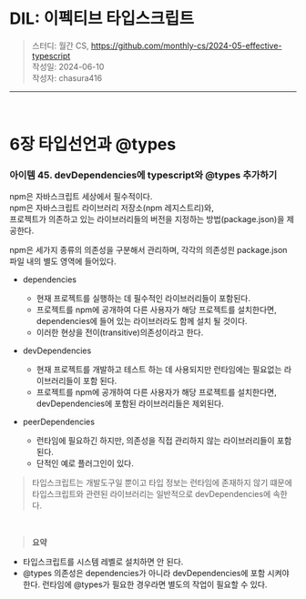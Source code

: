 # DIL: 이펙티브 타입스크립트

> 스터디: 월간 CS, https://github.com/monthly-cs/2024-05-effective-typescript  
> 작성일: 2024-06-10  
> 작성자: chasura416

---
<br />

# 6장 타입선언과 @types

### 아이템 45. devDependencies에 typescript와 @types 추가하기

npm은 자바스크립트 세상에서 필수적이다.  
npm은 자바스크립트 라이브러리 저장소(npm 레지스트리)와,   
프로젝트가 의존하고 있는 라이브러리들의 버전을 지정하는 방법(package.json)을 제공한다.

npm은 세가지 종류의 의존성을 구분해서 관리하며, 각각의 의존성읜 package.json 파일 내의 별도 영역에 들어있다.

- dependencies
  - 현재 프로젝트를 실행하는 데 필수적인 라이브러리들이 포함된다.
  - 프로젝트를 npm에 공개하여 다른 사용자가 해당 프로젝트를 설치한다면, dependencies에 들어 있는 라이브러라도 함께 설치 될 것이다.
  - 이러한 현상을 전이(transitive)의존성이라고 한다.

- devDependencies
  - 현재 프로젝트를 개발하고 테스트 하는 데 사용되지만 런타임에는 필요없는 라이브러리들이 포함 된다.
  - 프로젝트를 npm에 공개하여 다른 사용자가 해당 프로젝트를 설치한다면, devDependencies에 포함된 라이브러리들은 제외된다.
  
- peerDependencies
  - 런타임에 필요하긴 하지만, 의존성을 직접 관리하지 않는 라이브러리들이 포함된다.
  - 단적인 예로 플러그인이 있다.

> 타입스크립트는 개발도구일 뿐이고 타입 정보는 런타임에 존재하지 않기 떄문에 타입스크립트와 관련된 라이브러리는 일반적으로 devDependencies에 속한다.

<br />

> **요약**
- 타입스크립트를 시스템 레벨로 설치하면 안 된다.
- @types 의존성은 dependencies가 아니라 devDependencies에 포함 시켜야 한다. 런타임에 @types가 필요한 경우라면 별도의 작업이 필요할 수 있다.


